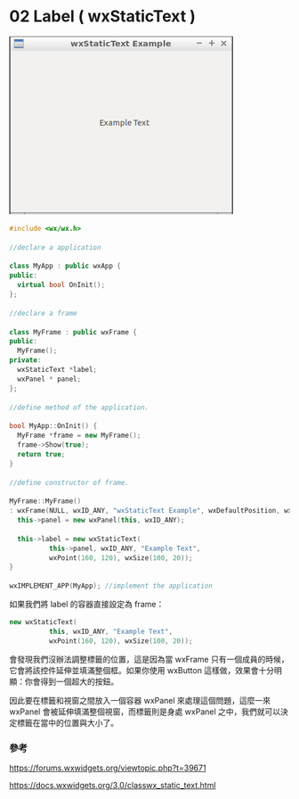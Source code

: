 02 Label ( wxStaticText )
===

![](./img/02_00.png)

```c++
#include <wx/wx.h>

//declare a application

class MyApp : public wxApp {
public:
  virtual bool OnInit();
};

//declare a frame

class MyFrame : public wxFrame {
public:
  MyFrame();
private:
  wxStaticText *label;
  wxPanel * panel;
};

//define method of the application.

bool MyApp::OnInit() {
  MyFrame *frame = new MyFrame();
  frame->Show(true);
  return true;
}

//define constructor of frame.

MyFrame::MyFrame()
: wxFrame(NULL, wxID_ANY, "wxStaticText Example", wxDefaultPosition, wxSize(400, 320)) {
  this->panel = new wxPanel(this, wxID_ANY);

  this->label = new wxStaticText(
          this->panel, wxID_ANY, "Example Text",
          wxPoint(160, 120), wxSize(100, 20));
}

wxIMPLEMENT_APP(MyApp); //implement the application
```



如果我們將 label 的容器直接設定為 frame：

```c++
new wxStaticText(
          this, wxID_ANY, "Example Text",
          wxPoint(160, 120), wxSize(100, 20));
```



會發現我們沒辦法調整標籤的位置，這是因為當 wxFrame 只有一個成員的時候，它會將該控件延伸並填滿整個框。如果你使用 wxButton 這樣做，效果會十分明顯：你會得到一個超大的按鈕。

因此要在標籤和視窗之間放入一個容器 wxPanel 來處理這個問題，這麼一來 wxPanel 會被延伸填滿整個視窗，而標籤則是身處 wxPanel 之中，我們就可以決定標籤在當中的位置與大小了。



### 參考

https://forums.wxwidgets.org/viewtopic.php?t=39671

https://docs.wxwidgets.org/3.0/classwx_static_text.html